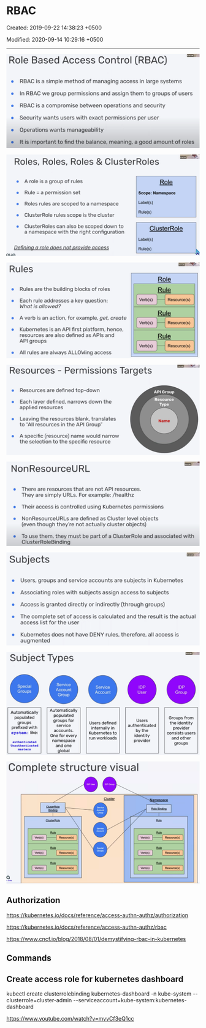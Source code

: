 # RBAC

Created: 2019-09-22 14:38:23 +0500

Modified: 2020-09-14 10:29:16 +0500

---

![Leo Role Based Access Control (RBAC) RBAC is a simple method of managing access in large systems In RBAC we group permissions and assign them to groups of users RBAC is a compromise between operations and security Security wants users with exact permissions per user Operations wants manageability It is important to find the balance, meaning, a good amount of roles ](../../../media/DevOps-Kubernetes-RBAC-image1.png)

![Roles, Roles, Roles & ClusterRoIes A role is a group of rules Rule = a permission set Roles rules are scoped to a namespace ClusterRole rules scope is the cluster ClusterRoles can also be scoped down to a namespace with the right configuration Defining a role does not provide access Role Scope: Namespace Label(s) Rule(s) ClusterR01e Label(s) Rule(s) ](../../../media/DevOps-Kubernetes-RBAC-image2.png)

![Rules Rules are the building blocks of roles Each rule addresses a key question: What is allowed? A verb is an action, for example, get, create Kubernetes is an API first platform, hence, resources are also defined as APIs and API groups All rules are always ALLOWing access Verb(s) Verb(s) Verb(s) Role Rule Resource(s) Rule Resource(s) Rule Resource(s) ](../../../media/DevOps-Kubernetes-RBAC-image3.png)

![Erm Resources - Permissions Targets Resources are defined top-down Each layer defined, narrows down the applied resources Leaving the resources blank, translates to "All resources in the API Group" A specific (resource) name would narrow the selection to the specific resource API Group Resource Type Name ](../../../media/DevOps-Kubernetes-RBAC-image4.png)

![Ern Leo NonResourceURL There are resources that are not API resources. They are simply URLs. For example: /healthz Their access is controlled using Kubernetes permissions NonResourceURLs are defined as Cluster level objects (even though they're not actually cluster objects) To use them, they must be part of a ClusterRole and associated with ClusterRoleBinding ](../../../media/DevOps-Kubernetes-RBAC-image5.png)

![Subjects Users, groups and service accounts are subjects in Kubernetes Associating roles with subjects assign access to subjects Access is granted directly or indirectly (through groups) The complete set of access is calculated and the result is the actual access list for the user Kubernetes does not have DENY rules, therefore, all access is augmented ](../../../media/DevOps-Kubernetes-RBAC-image6.png)

![O UL)JeCt Special Groups Automatically populated groups prefixed with system: like: authenti cated Unauthenticated mas ters Service Account Group Automatically populated groups for service accounts. One for every namespace and one lobal Service Account Users defined internally in Kubernetes to run workloads IDP User Users authenticated by the identity provider Group Groups from the identity provider consists users and other groups ](../../../media/DevOps-Kubernetes-RBAC-image7.png)

![Complete structure visual IDP User CluserRole Group ClusterRole IDP Group Cluster Rule Verb(s) Rule Resource(s) Verb(s) Role Binding Role Resource(s) Rule Rule ](../../../media/DevOps-Kubernetes-RBAC-image8.png)

## Authorization

<https://kubernetes.io/docs/reference/access-authn-authz/authorization>

<https://kubernetes.io/docs/reference/access-authn-authz/rbac>

<https://www.cncf.io/blog/2018/08/01/demystifying-rbac-in-kubernetes>

## Commands

## Create access role for kubernetes dashboard

kubectl create clusterrolebinding kubernetes-dashboard -n kube-system --clusterrole=cluster-admin --serviceaccount=kube-system:kubernetes-dashboard

<https://www.youtube.com/watch?v=mvvCf3eQ1cc>

